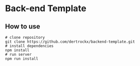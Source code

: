 # Back-end Template

## How to use
```shell
# clone repository
git clone https://github.com/dertrockx/backend-template.git
# install dependencies
npm install
# run server
npm run install
```
